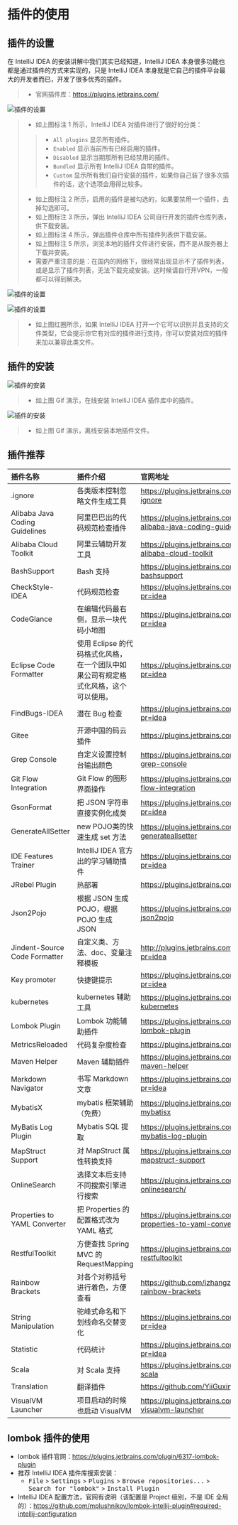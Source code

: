 # 插件的使用

## 插件的设置

在 IntelliJ IDEA 的安装讲解中我们其实已经知道，IntelliJ IDEA 本身很多功能也都是通过插件的方式来实现的，只是 IntelliJ IDEA 本身就是它自己的插件平台最大的开发者而已，开发了很多优秀的插件。 

> * 官网插件库：<https://plugins.jetbrains.com/>

![插件的设置](images/xx-a-plugins-settings-1.jpg)

> * 如上图标注 1 所示，IntelliJ IDEA 对插件进行了很好的分类：
>
>> * `All plugins` 显示所有插件。 
>> * `Enabled` 显示当前所有已经启用的插件。
>> * `Disabled` 显示当期那所有已经禁用的插件。
>> * `Bundled` 显示所有 IntelliJ IDEA 自带的插件。
>> * `Custom` 显示所有我们自行安装的插件，如果你自己装了很多次插件的话，这个选项会用得比较多。
> * 如上图标注 2 所示，启用的插件是被勾选的，如果要禁用一个插件，去掉勾选即可。
> * 如上图标注 3 所示，弹出 IntelliJ IDEA 公司自行开发的插件仓库列表，供下载安装。
> * 如上图标注 4 所示，弹出插件仓库中所有插件列表供下载安装。
> * 如上图标注 5 所示，浏览本地的插件文件进行安装，而不是从服务器上下载并安装。
> * 需要严重注意的是：在国内的网络下，很经常出现显示不了插件列表，或是显示了插件列表，无法下载完成安装。这时候请自行开VPN，一般都可以得到解决。

![插件的设置](images/xx-a-plugins-settings-2.jpg)

![插件的设置](images/xx-a-plugins-settings-3.jpg)

> * 如上图红圈所示，如果 IntelliJ IDEA 打开一个它可以识别并且支持的文件类型，它会提示你它有对应的插件进行支持，你可以安装对应的插件来加以兼容此类文件。

## 插件的安装

![插件的安装](images/xx-b-plugins-install-1.gif)

> * 如上图 Gif 演示，在线安装 IntelliJ IDEA 插件库中的插件。

![插件的安装](images/xx-b-plugins-install-2.gif)

> * 如上图 Gif 演示，离线安装本地插件文件。

## 插件推荐

|插件名称    |插件介绍      |官网地址        |
|:-----------------|:----------|:--------------|
|.ignore|各类版本控制忽略文件生成工具|<https://plugins.jetbrains.com/plugin/7495--ignore>|
|Alibaba Java Coding Guidelines|阿里巴巴出的代码规范检查插件|<https://plugins.jetbrains.com/plugin/10046-alibaba-java-coding-guidelines>|
|Alibaba Cloud Toolkit|阿里云辅助开发工具|<https://plugins.jetbrains.com/plugin/11386-alibaba-cloud-toolkit>|
|BashSupport|Bash 支持|<https://plugins.jetbrains.com/plugin/4230-bashsupport>|
|CheckStyle-IDEA|代码规范检查|<https://plugins.jetbrains.com/plugin/1065?pr=idea>|
|CodeGlance|在编辑代码最右侧，显示一块代码小地图|<https://plugins.jetbrains.com/plugin/7275?pr=idea>|
|Eclipse Code Formatter|使用 Eclipse 的代码格式化风格，在一个团队中如果公司有规定格式化风格，这个可以使用。|<https://plugins.jetbrains.com/plugin/6546?pr=idea>|
|FindBugs-IDEA|潜在 Bug 检查|<https://plugins.jetbrains.com/plugin/3847?pr=idea>|
|Gitee|开源中国的码云插件|<https://plugins.jetbrains.com/plugin/8383-gitee>|
|Grep Console|自定义设置控制台输出颜色|<https://plugins.jetbrains.com/idea/plugin/7125-grep-console>|
|Git Flow Integration|Git Flow 的图形界面操作|<https://plugins.jetbrains.com/plugin/7315-git-flow-integration>|
|GsonFormat|把 JSON 字符串直接实例化成类|<https://plugins.jetbrains.com/plugin/7654?pr=idea>|
|GenerateAllSetter|new POJO类的快速生成 set 方法|<https://plugins.jetbrains.com/plugin/9360-generateallsetter>|
|IDE Features Trainer|IntelliJ IDEA 官方出的学习辅助插件|<https://plugins.jetbrains.com/plugin/8554?pr=idea>|
|JRebel Plugin|热部署|<https://plugins.jetbrains.com/plugin/?id=4441>|
|Json2Pojo|根据 JSON 生成 POJO，根据 POJO 生成 JSON|<https://plugins.jetbrains.com/plugin/8533-json2pojo>|
|Jindent-Source Code Formatter|自定义类、方法、doc、变量注释模板|<http://plugins.jetbrains.com/plugin/2170?pr=idea>|
|Key promoter|快捷键提示|<https://plugins.jetbrains.com/plugin/4455?pr=idea>|
|kubernetes|kubernetes 辅助工具|<https://plugins.jetbrains.com/plugin/10485-kubernetes>|
|Lombok Plugin|Lombok 功能辅助插件|<https://plugins.jetbrains.com/plugin/6317-lombok-plugin>|
|MetricsReloaded|代码复杂度检查|<https://plugins.jetbrains.com/plugin/93?pr=idea>|
|Maven Helper|Maven 辅助插件|<https://plugins.jetbrains.com/plugin/7179-maven-helper>|
|Markdown Navigator|书写 Markdown 文章|<https://plugins.jetbrains.com/plugin/7896?pr=idea>|
|MybatisX|mybatis 框架辅助（免费）|<https://plugins.jetbrains.com/plugin/10119-mybatisx>|
|MyBatis Log Plugin|Mybatis SQL 提取|<https://plugins.jetbrains.com/plugin/10065-mybatis-log-plugin>|
|MapStruct Support|对 MapStruct 属性转换支持|<https://plugins.jetbrains.com/plugin/10036-mapstruct-support>|
|OnlineSearch|选择文本后支持不同搜索引擎进行搜索|<https://plugins.jetbrains.com/plugin/8298-onlinesearch/>|
|Properties to YAML Converter|把 Properties 的配置格式改为 YAML 格式|<https://plugins.jetbrains.com/plugin/8000-properties-to-yaml-converter>|
|RestfulToolkit|方便查找 Spring MVC 的 RequestMapping|<https://plugins.jetbrains.com/plugin/10292-restfultoolkit>|
|Rainbow Brackets|对各个对称括号进行着色，方便查看|<https://github.com/izhangzhihao/intellij-rainbow-brackets>|
|String Manipulation|驼峰式命名和下划线命名交替变化|<https://plugins.jetbrains.com/plugin/2162?pr=idea>|
|Statistic|代码统计|<https://plugins.jetbrains.com/plugin/4509?pr=idea>|
|Scala|对 Scala 支持|<https://plugins.jetbrains.com/plugin/1347-scala>|
|Translation|翻译插件|<https://github.com/YiiGuxing/TranslationPlugin>|
|VisualVM Launcher|项目启动的时候也启动 VisualVM|<https://plugins.jetbrains.com/plugin/7115-visualvm-launcher>|



## lombok 插件的使用

- lombok 插件官网：<https://plugins.jetbrains.com/plugin/6317-lombok-plugin>
- 推荐 IntelliJ IDEA 插件库搜索安装：
	- <kbd>File</kbd> > <kbd>Settings</kbd> > <kbd>Plugins</kbd> > <kbd>Browse repositories...</kbd> > <kbd>Search for "lombok"</kbd> > <kbd>Install Plugin</kbd>
- IntelliJ IDEA 配置方法，官网有说明（该配置是 Project 级别，不是 IDE 全局的）：<https://github.com/mplushnikov/lombok-intellij-plugin#required-intellij-configuration>
